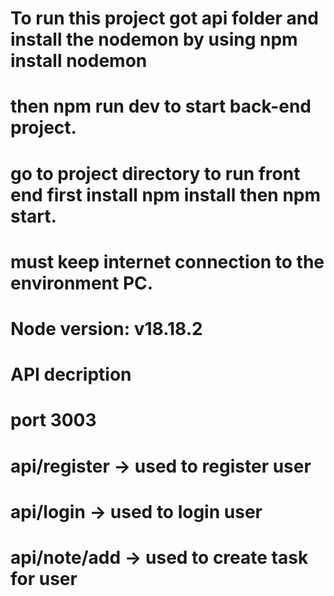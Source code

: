 # To run this project got api folder and install the nodemon by using npm install nodemon
# then npm run dev to start back-end project.
# go to project directory to run front end first install npm install then npm start.
# must keep internet connection to the environment PC.
# Node version: v18.18.2


# API decription
# port 3003
# api/register -> used to register user
# api/login -> used to login user
# api/note/add -> used to create task for user
